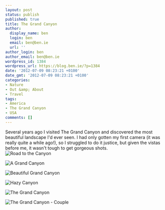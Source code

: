 ```yaml
---
layout: post
status: publish
published: true
title: The Grand Canyon
author:
  display_name: ben
  login: ben
  email: ben@ben.ie
  url: ''
author_login: ben
author_email: ben@ben.ie
wordpress_id: 1384
wordpress_url: https://blog.ben.ie/?p=1384
date: '2012-07-09 08:23:21 +0100'
date_gmt: '2012-07-09 08:23:21 +0100'
categories:
- Nature
- Out &amp; About
- Travel
tags:
- America
- The Grand Canyon
- USA
comments: []
---
```

<p>Several years ago I visited The Grand Canyon and discovered the most beautiful landscape I'd ever seen. I had only gotten my first camera (it was really quite a while ago!), so I struggled to do it justice, but given the vistas before me, it wasn't tough to get gorgeous shots.<br />
<img class="aligncenter" src="https://farm9.staticflickr.com/8018/7161665934_d46f243b31_b.jpg" alt="Road to the Canyon" /></p>
<p><img class="aligncenter" src="https://farm6.staticflickr.com/5075/7161667996_b7be728474_b.jpg" alt="A Grand Canyon" /></p>
<p><img class="aligncenter" src="https://farm8.staticflickr.com/7237/7161669270_cf0f9d11dc_c.jpg" alt="Beautiful Grand Canyon" /></p>
<p><img class="aligncenter" src="https://farm9.staticflickr.com/8166/7161669914_829991396c_c.jpg" alt="Hazy Canyon"  /></p>
<p><img class="aligncenter" src="https://farm6.staticflickr.com/5446/7161677380_e1832ce70e_b.jpg" alt="The Grand Canyon" /></p>
<p><img class="aligncenter" src="https://farm8.staticflickr.com/7081/7161678138_2203d8dc0f_c.jpg" alt="The Grand Canyon - Couple" /></p>

